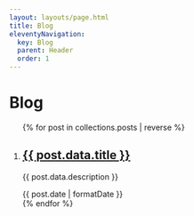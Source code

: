 ```yaml
---
layout: layouts/page.html
title: Blog
eleventyNavigation:
  key: Blog
  parent: Header
  order: 1
---
```


# Blog

<ol class="stack list">
{% for post in collections.posts | reverse %}
  <li>
    <h2><a href="{{ post.url }}">{{ post.data.title }}</a></h2>
    <p>{{ post.data.description }}</p>
    <time dateTime="{{ post.date | formatDate }}" >{{ post.date | formatDate }}</time>
  </li>
{% endfor %}
</ol>
